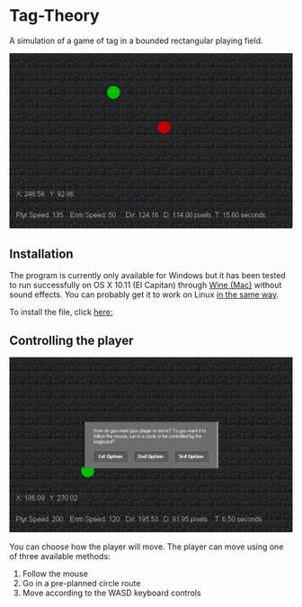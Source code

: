 # Tag-Theory

A simulation of a game of tag in a bounded rectangular playing field.

<img src="/img/mode2-1.png" alt="Example Simulation" width="625"/>

## Installation
The program is currently only available for Windows but it has been tested to run successfully on OS X 10.11 (El Capitan) through [Wine (Mac)](https://www.davidbaumgold.com/tutorials/wine-mac/) without sound effects. 
You can probably get it to work on Linux [in the same way](https://www.linux.com/learn/how-install-and-use-wine-run-windows-applications-linux).

To install the file, click [here:](https://github.com/shermansiu/Tag-Theory/raw/TagTheory/Tag%20Theory%20r0110.exe)

## Controlling the player

<img src="/img/mainmenu-1.png" alt="Main Menu" width="625"/>

You can choose how the player will move. The player can move using one of three available methods:
1. Follow the mouse
2. Go in a pre-planned circle route
3. Move according to the WASD keyboard controls
